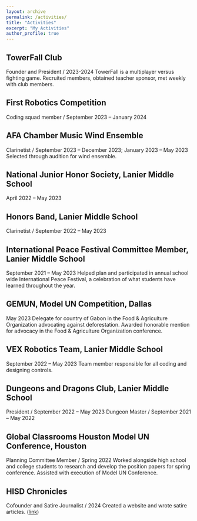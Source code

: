 ```yaml
---
layout: archive
permalink: /activities/
title: "Activities"
excerpt: "My Activities"
author_profile: true 
---
```


## TowerFall Club
Founder and President / 2023-2024
TowerFall is a multiplayer versus fighting game.
Recruited members, obtained teacher sponsor, met weekly with club members.

## First Robotics Competition
Coding squad member / September 2023 – January 2024

## AFA Chamber Music Wind Ensemble
Clarinetist / September 2023 – December 2023; January 2023 – May 2023
Selected through audition for wind ensemble.

## National Junior Honor Society, Lanier Middle School
April 2022 – May 2023

## Honors Band, Lanier Middle School
Clarinetist / September 2022 – May 2023

## International Peace Festival Committee Member, Lanier Middle School
September 2021 – May 2023
Helped plan and participated in annual school wide International Peace Festival, a celebration of what students have learned throughout the year.

## GEMUN, Model UN Competition, Dallas
May 2023
Delegate for country of Gabon in the Food & Agriculture Organization advocating against deforestation.
Awarded honorable mention for advocacy in the Food & Agriculture Organization conference.

## VEX Robotics Team, Lanier Middle School
September 2022 – May 2023
Team member responsible for all coding and designing controls.

## Dungeons and Dragons Club, Lanier Middle School
President / September 2022 – May 2023
Dungeon Master / September 2021 – May 2022

## Global Classrooms Houston Model UN Conference, Houston
Planning Committee Member / Spring 2022
Worked alongside high school and college students to research and develop the position papers for spring conference. Assisted with execution of Model UN Conference.

## HISD Chronicles
Cofounder and Satire Journalist / 2024
Created a website and wrote satire articles. ([link](https://s1827317.wixsite.com/the-hisd-chronicles))

